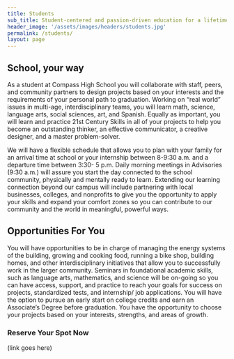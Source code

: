 ```yaml
---
title: Students
sub_title: Student-centered and passion-driven education for a lifetime.
header_image: '/assets/images/headers/students.jpg'
permalink: /students/
layout: page
---
```

## School, your way
As a student at Compass High School you will collaborate with staff, peers, and community partners to design projects based on your interests and the requirements of your personal path to graduation. Working on “real world” issues in multi-age, interdisciplinary teams, you will learn  math, science, language arts, social sciences, art, and Spanish. Equally as important, you will learn and practice 21st Century Skills in all of your projects to help you become an outstanding thinker, an effective communicator, a creative designer, and a master problem-solver.

We will have a flexible schedule that allows you to plan with your family for an arrival time at school or your internship between 8-9:30 a.m. and a departure time between 3:30- 5 p.m.  Daily morning meetings in Advisories (9:30 a.m.) will assure you start the day connected to the school community, physically and mentally ready to learn. Extending our learning connection beyond our campus will include partnering with local businesses, colleges, and nonprofits to give you the opportunity to apply your skills and expand your comfort zones so you can contribute to our community and the world in meaningful, powerful ways.

## Opportunities For You
You will have opportunities to be in charge of managing the energy systems of the building, growing and cooking food, running a bike shop, building homes, and other interdisciplinary initiatives that allow you to successfully work in the larger community. Seminars in foundational academic skills, such as language arts, mathematics, and science will be on-going so you can have access, support, and practice to reach your goals for success on projects, standardized tests, and internship/ job applications. You will have the option to pursue an early start on college credits and earn an Associate’s Degree before graduation. You have the opportunity to choose your projects based on your interests, strengths, and areas of growth.


### Reserve Your Spot Now
(link goes here)
